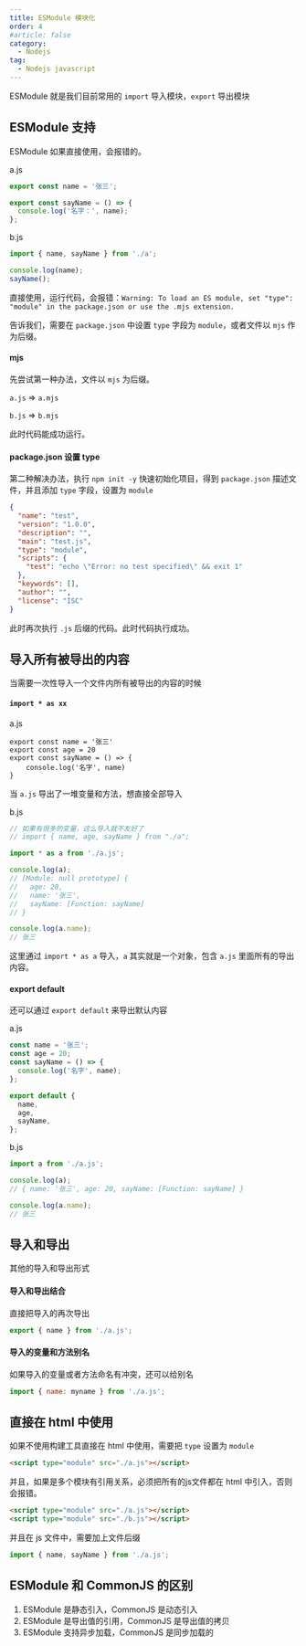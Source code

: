 ```yaml
---
title: ESModule 模块化
order: 4
#article: false
category:
  - Nodejs
tag:
  - Nodejs javascript
---
```


ESModule 就是我们目前常用的 `import` 导入模块，`export` 导出模块

## ESModule 支持

ESModule 如果直接使用，会报错的。

a.js

```javascript
export const name = '张三';

export const sayName = () => {
  console.log('名字：', name);
};
```

b.js

```javascript
import { name, sayName } from './a';

console.log(name);
sayName();
```

直接使用，运行代码，会报错：`Warning: To load an ES module, set "type": "module" in the package.json or use the .mjs extension.`

告诉我们，需要在 `package.json` 中设置 `type` 字段为 `module`，或者文件以 `mjs` 作为后缀。

#### mjs

先尝试第一种办法，文件以 `mjs` 为后缀。

`a.js` => `a.mjs`

`b.js` => `b.mjs`

此时代码能成功运行。

#### package.json 设置 type

第二种解决办法，执行 `npm init -y` 快速初始化项目，得到 `package.json` 描述文件，并且添加 `type` 字段，设置为 `module`

```json
{
  "name": "test",
  "version": "1.0.0",
  "description": "",
  "main": "test.js",
  "type": "module",
  "scripts": {
    "test": "echo \"Error: no test specified\" && exit 1"
  },
  "keywords": [],
  "author": "",
  "license": "ISC"
}
```

此时再次执行 `.js` 后缀的代码。此时代码执行成功。

## 导入所有被导出的内容

当需要一次性导入一个文件内所有被导出的内容的时候

#### `import * as xx`

a.js

```javascirpt
export const name = '张三'
export const age = 20
export const sayName = () => {
    console.log('名字', name)
}
```

当 `a.js` 导出了一堆变量和方法，想直接全部导入

b.js

```javascript
// 如果有很多的变量，这么导入就不友好了
// import { name, age, sayName } from "./a";

import * as a from './a.js';

console.log(a);
// [Module: null prototype] {
//   age: 20,
//   name: '张三',
//   sayName: [Function: sayName]
// }

console.log(a.name);
// 张三
```

这里通过 `import * as a` 导入，`a` 其实就是一个对象，包含 `a.js` 里面所有的导出内容。

#### export default

还可以通过 `export default` 来导出默认内容

a.js

```javascript
const name = '张三';
const age = 20;
const sayName = () => {
  console.log('名字', name);
};

export default {
  name,
  age,
  sayName,
};
```

b.js

```javascript
import a from './a.js';

console.log(a);
// { name: '张三', age: 20, sayName: [Function: sayName] }

console.log(a.name);
// 张三
```

## 导入和导出

其他的导入和导出形式

#### 导入和导出结合

直接把导入的再次导出

```javascript
export { name } from './a.js';
```

#### 导入的变量和方法别名

如果导入的变量或者方法命名有冲突，还可以给别名

```javascript
import { name: myname } from './a.js';
```


## 直接在 html 中使用

如果不使用构建工具直接在 html 中使用，需要把 `type` 设置为 `module`

```html
<script type="module" src="./a.js"></script>
```

并且，如果是多个模块有引用关系，必须把所有的js文件都在 html 中引入，否则会报错。

```html
<script type="module" src="./a.js"></script>
<script type="module" src="./b.js"></script>
```

并且在 js 文件中，需要加上文件后缀

```javascript
import { name, sayName } from './a.js';
```


## ESModule 和 CommonJS 的区别

1. ESModule 是静态引入，CommonJS 是动态引入
2. ESModule 是导出值的引用，CommonJS 是导出值的拷贝
3. ESModule 支持异步加载，CommonJS 是同步加载的

